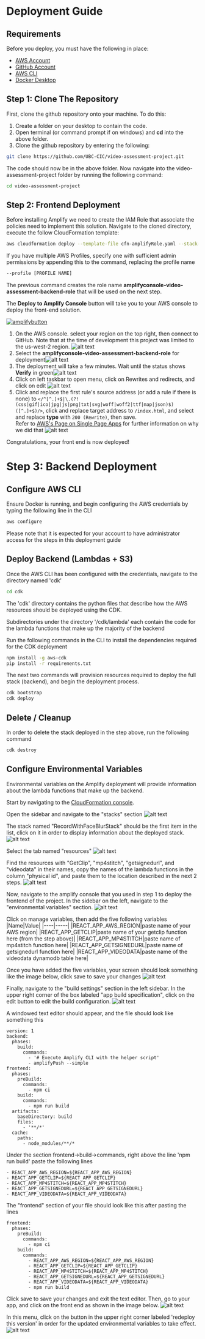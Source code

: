 # Deployment Guide

## Requirements

Before you deploy, you must have the following in place:

* [AWS Account](https://aws.amazon.com/account/)
* [GitHub Account](https://github.com/)
* [AWS CLI](https://aws.amazon.com/cli/)
* [Docker Desktop](https://www.docker.com/products/docker-desktop/)

## Step 1: Clone The Repository

First, clone the github repository onto your machine. To do this:

1. Create a folder on your desktop to contain the code.
2. Open terminal (or command prompt if on windows) and **cd** into the above folder.
3. Clone the github repository by entering the following:

```bash
git clone https://github.com/UBC-CIC/video-assessment-project.git
```

The code should now be in the above folder. Now navigate into the video-assessment-project folder by running the following command:

```bash
cd video-assessment-project
```

## Step 2: Frontend Deployment

Before installing Amplify we need to create the IAM Role that associate the policies need to implement this solution. 
Navigate to the cloned directory, execute the follow CloudFormation template:

```bash
aws cloudformation deploy --template-file cfn-amplifyRole.yaml --stack-name amplifyconsole-video-assessment-backend-role --capabilities CAPABILITY_NAMED_IAM
```

If you have multiple AWS Profiles, specify one with sufficient admin permissions by appending this to the command, replacing the profile name 

```bash
--profile [PROFILE NAME]
```

The previous command creates the role name **amplifyconsole-video-assessment-backend-role** that will be used on the next step.

The **Deploy to Amplify Console** button will take you to your AWS console to deploy the front-end solution.

[![amplifybutton](https://oneclick.amplifyapp.com/button.svg)](https://console.aws.amazon.com/amplify/home#/deploy?repo=https://github.com/UBC-CIC/video-assessment-project)

1. On the AWS console. select your region on the top right, then connect to GitHub. Note that at the time of development this project was limited to the us-west-2 region. ![alt text](images/amplify-console-01.png)
2. Select the **amplifyconsole-video-assessment-backend-role** for deployment![alt text](images/amplify-console-02.png)
3. The deployment will take a few minutes.  Wait until the status shows **Verify** in green![alt text](images/amplify-console-03.png)
4. Click on left taskbar to open menu, click on Rewrites and redirects, and click on edit ![alt text](images/amplify-console-04.png)
5. Click and replace the first rule's source address (or add a rule if there is none) to ```</^[^.]+$|\.(?!(css|gif|ico|jpg|js|png|txt|svg|woff|woff2|ttf|map|json)$)([^.]+$)/>```, click and replace target address to ```/index.html```, and select and replace **type** with ```200 (Rewrite)```, then save.  
Refer to [AWS's Page on Single Page Apps](https://docs.aws.amazon.com/amplify/latest/userguide/redirects.html#redirects-for-single-page-web-apps-spa) for further information on why we did that
![alt text](images/amplify-console-05.png)

Congratulations, your front end is now deployed!

# Step 3: Backend Deployment

## Configure AWS CLI
Ensure Docker is running, and begin configuring the AWS credentials by typing the following line in the CLI
```bash
aws configure
```
Please note that it is expected for your account to have administrator access for the steps in this deployment guide

## Deploy Backend (Lambdas + S3)
Once the AWS CLI has been configured with the credentials, navigate to the directory named 'cdk' 
```bash
cd cdk
```
The 'cdk' directory contains the python files that describe how the AWS resources should be deployed using the CDK. 

Subdirectories under the directory '/cdk/lambda' each contain the code for the lambda functions that make up the majority of the backend

Run the following commands in the CLI to install the dependencies required for the CDK deployment
```bash
npm install -g aws-cdk
pip install -r requirements.txt
```

The next two commands will provision resources required to deploy the full stack (backend), and begin the deployment process.
```bash
cdk bootstrap
cdk deploy
```
## Delete / Cleanup
In order to delete the stack deployed in the step above, run the following command
```bash
cdk destroy
```

## Configure Environmental Variables
Environmental variables on the Amplify deployment will provide information about the lambda functions that make up the backend. 

Start by navigating to the [CloudFormation console](https://us-west-2.console.aws.amazon.com/cloudformation/home?region=us-west-2#/).

Open the sidebar and navigate to the "stacks" section
![alt text](images/mainmenu.png)

The stack named "RecordWithFaceBlurStack" should be the first item in the list, click on it in order to display information about the deployed stack.
![alt text](images/stackmenu.png)

Select the tab named "resources"
![alt text](images/resources.png)

Find the resources with "GetClip", "mp4stitch", "getsignedurl", and "videodata" in their names, copy the names of the lambda functions in the column "physical id", and paste them to the location described in the next 2 steps.
![alt text](images/lambdaname.png)

Now, navigate to the amplify console that you used in step 1 to deploy the frontend of the project. In the sidebar on the left, navigate to the "environmental variables" section. 
![alt text](images/envvar.png)

Click on manage variables, then add the five following variables
|Name|Value|
|----|-----|
|REACT_APP_AWS_REGION|paste name of your AWS region|
|REACT_APP_GETCLIP|paste name of your getclip function here (from the step above)|
|REACT_APP_MP4STITCH|paste name of mp4stitch function here|
|REACT_APP_GETSIGNEDURL|paste name of getsignedurl function here|
|REACT_APP_VIDEODATA|paste name of the videodata dynamodb table here|

Once you have added the five variables, your screen should look something like the image below, click save to save your changes
![alt text](images/addedvars.png)

Finally, navigate to the "build settings" section in the left sidebar. In the upper right corner of the box labeled "app build specification", click on the edit button to edit the build configuration. 
![alt text](images/buildsettings.png)

A windowed text editor should appear, and the file should look like something this
```
version: 1
backend:
  phases:
    build:
      commands:
        - '# Execute Amplify CLI with the helper script'
        - amplifyPush --simple
frontend:
  phases:
    preBuild:
      commands:
        - npm ci
    build:
      commands:
        - npm run build
  artifacts:
    baseDirectory: build
    files:
      - '**/*'
  cache:
    paths:
      - node_modules/**/*
```

Under the section frontend->build->commands, right above the line 'npm run build' paste the following lines
```
- REACT_APP_AWS_REGION=${REACT_APP_AWS_REGION}
- REACT_APP_GETCLIP=${REACT_APP_GETCLIP}
- REACT_APP_MP4STITCH=${REACT_APP_MP4STITCH}
- REACT_APP_GETSIGNEDURL=${REACT_APP_GETSIGNEDURL}
- REACT_APP_VIDEODATA=${REACT_APP_VIDEODATA}
```

The "frontend" section of your file should look like this after pasting the lines
```
frontend:
  phases:
    preBuild:
      commands:
        - npm ci
    build:
      commands:
        - REACT_APP_AWS_REGION=${REACT_APP_AWS_REGION}
        - REACT_APP_GETCLIP=${REACT_APP_GETCLIP}
        - REACT_APP_MP4STITCH=${REACT_APP_MP4STITCH}
        - REACT_APP_GETSIGNEDURL=${REACT_APP_GETSIGNEDURL}
        - REACT_APP_VIDEODATA=${REACT_APP_VIDEODATA}
        - npm run build
```

Click save to save your changes and exit the text editor. Then, go to your app, and click on the front end as shown in the image below.
![alt text](images/buildagain.png)

In this menu, click on the button in the upper right corner labeled 'redeploy this version' in order for the updated environmental variables to take effect.
![alt text](images/redeploy.png)
